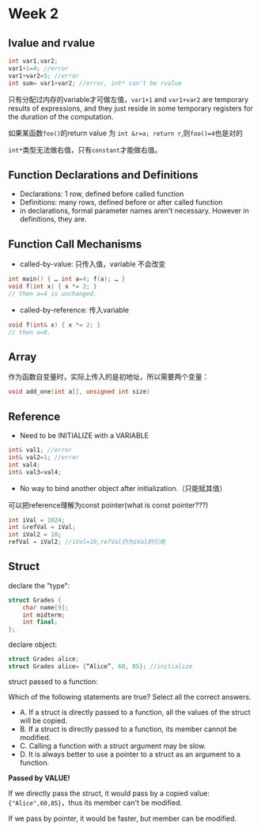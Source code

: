 # Week 2

## lvalue and rvalue

```c++
int var1,var2;
var1+1=4; //error
var1+var2=5; //error
int sum= var1+var2; //error, int* can't be rvalue
```

只有分配过内存的variable才可做左值，`var1+1` and `var1+var2` are temporary results of expressions, and they just reside in some temporary registers for the duration of the computation. 

如果某函数`foo()`的return value 为 `int &r=a; return r`,则`foo()=4`也是对的 

`int*`类型无法做右值，只有`constant`才能做右值。

## Function Declarations and Definitions

- Declarations: 1 row, defined before called function
- Definitions: many rows, defined before or after called function
- in declarations,  formal parameter names aren't necessary. However in definitions, they are.

## Function Call Mechanisms

- called-by-value: 只传入值，variable 不会改变

```c++
int main() { … int a=4; f(a); … }
void f(int x) { x *= 2; } 
// then a=4 is unchanged.
```

- called-by-reference: 传入variable

```c++
void f(int& x) { x *= 2; }
// then a=8.
```

## Array

作为函数自变量时，实际上传入的是初地址，所以需要两个变量：

```c++
void add_one(int a[], unsigned int size) 
```

## Reference

- Need to be INITIALIZE with a VARIABLE

```c++
int& val1; //error
int& val2=1; //error
int val4;
int& val3=val4;
```

- No way to bind another object after initialization.（只能赋其值）

可以把reference理解为const pointer(what is const pointer???)

```c++
int iVal = 1024; 
int &refVal = iVal; 
int iVal2 = 10; 
refVal = iVal2; //iVal=10,refVal仍为iVal的引用
```

## Struct

declare the "type":

```c++
struct Grades { 
    char name[9]; 
    int midterm; 
    int final; 
};
```

declare object:

```c++
struct Grades alice;
struct Grades alice= {“Alice”, 60, 85}; //initialize
```

struct passed to a function:

Which of the following statements are true?
Select all the correct answers. 

-  A. If a struct is directly passed to a function, all the values of the struct will be copied. 
- B. If a struct is directly passed to a function, its member cannot be modified.
- C. Calling a function with a struct argument may be slow. 
- D. It is always better to use a pointer to a struct as an argument to a function.

**Passed by VALUE!**

If we directly pass the struct, it would pass by a copied value: `{"Alice",60,85}`，thus its member can't be modified.

If we pass by pointer, it would be faster, but member can be modified.